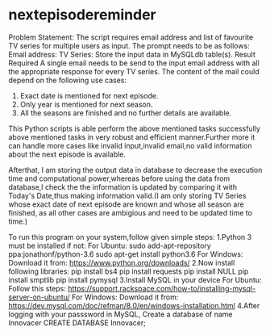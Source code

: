 # nextepisodereminder
Problem Statement:
The script requires email address and list of favourite TV series for multiple
users as input. The prompt needs to be as follows:
Email address:
TV Series:
Store the input data in MySQLdb table(s).
Result Required
A single email needs to be send to the input email address with all the
appropriate response for every TV series. The content of the mail could
depend on the following use cases:
1. Exact date is mentioned for next episode.
2. Only year is mentioned for next season.
3. All the seasons are finished and no further details are available.
 
This Python scripts is able perform the above mentioned tasks successfully above mentioned tasks in very robust and efficient manner.Further more it can handle more cases like invalid input,invalid email,no valid information about the next episode is available.

Afterthat, I am storing the output data in database to decrease the execution time and computational power,whereas before using the data from database,I check the the information is updated by comparing it with Today's Date,thus making information valid.(I am only storing TV Series whose exact date of next episode are known and whose all season are finished, as all other cases are ambigious and need to  be updated time to time.)

To run this program on your system,follow given simple steps:
1.Python 3 must be installed if not:
      For Ubuntu:
      sudo add-apt-repository ppa:jonathonf/python-3.6
      sudo apt-get install python3.6
      For Windows:
      Download it from:
      https://www.python.org/downloads/ 
 2.Now install following libraries:
      pip install bs4
      pip install requests
      pip install NULL
      pip install smptlib
      pip install pymysql
3.Install MySQL in your device 
      For Ubuntu:
      Follow this steps:
      https://support.rackspace.com/how-to/installing-mysql-server-on-ubuntu/
      For Windows:
      Download it from:
      https://dev.mysql.com/doc/refman/8.0/en/windows-installation.html
 4.After logging with your passsword in MySQL, Create a database of name Innovacer
      CREATE DATABASE Innovacer;
      
